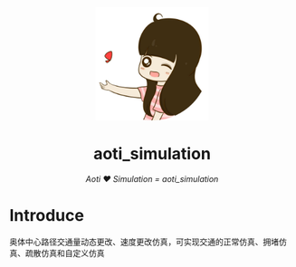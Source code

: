 <p align="center">
    <img src="bgk.png" alt="aoti_simulation logo" width="200" height='200' />
</p>
<h1 align="center">aoti_simulation</h1>
<p align="center">
    <em>Aoti ❤️ Simulation = aoti_simulation</em>
</p>


# Introduce
奥体中心路径交通量动态更改、速度更改仿真，可实现交通的正常仿真、拥堵仿真、疏散仿真和自定义仿真

